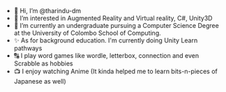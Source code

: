 - 👋 Hi, I’m @tharindu-dm
- 👀 I’m interested in Augmented Reality and Virtual reality, C#, Unity3D
- 🌱 I’m currently an undergraduate pursuing a Computer Science Degree at the University of Colombo School of Computing.
- ✨ As for background education. I'm currently doing Unity Learn pathways
- 🔠 I play word games like wordle, letterbox, connection and even Scrabble as hobbies
- 📺 I enjoy watching Anime (It kinda helped me to learn bits-n-pieces of Japanese as well)
